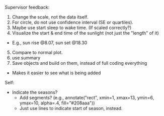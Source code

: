 Supervisor feedback: 
1. Change the scale, not the data itself. 
2. For circle, do not use confidence interval (SE or quartiles).
3. Maybe use start sleep to wake time. (If scaled correctly?)
4. Visualize the start & end time of the sunlight (not just the "length" of it) 
  - E.g., sun rise @8.07, sun set @18.30 
5. Compare to normal plot.
6. use summary 
7. Save objects and build on them, instead of full coding everything
  - Makes it easier to see what is being added 


Self:
- Indicate the seasons? 
  - Add segments? (e.g., annotate("rect", xmin=1, xmax=13, ymin=6, ymax=10, alpha=.4, fill="#208aaa"))
  - Just use lines to indicate start of season, instead. 